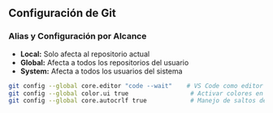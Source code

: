 ## Configuración de Git

### Alias y Configuración por Alcance
- **Local:** Solo afecta al repositorio actual
- **Global:** Afecta a todos los repositorios del usuario
- **System:** Afecta a todos los usuarios del sistema

```bash
git config --global core.editor "code --wait"    # VS Code como editor predeterminado
git config --global color.ui true                 # Activar colores en comandos Git
git config --global core.autocrlf true            # Manejo de saltos de línea en Windows
